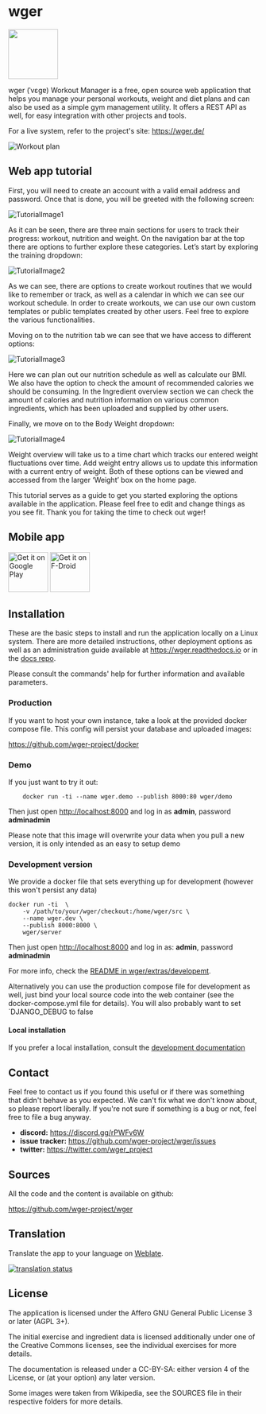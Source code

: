 # wger
<img src="https://raw.githubusercontent.com/wger-project/wger/master/wger/core/static/images/logos/logo.png" width="100" height="100" />

wger (ˈvɛɡɐ) Workout Manager is a free, open source web application that helps
you manage your personal workouts, weight and diet plans and can also be used
as a simple gym management utility. It offers a REST API as well, for easy
integration with other projects and tools.

For a live system, refer to the project's site: <https://wger.de/>

![Workout plan](https://raw.githubusercontent.com/wger-project/wger/master/wger/software/static/images/workout.png)

## Web app tutorial
First, you will need to create an account with a valid email address and password. Once that is done, you will be greeted with the following screen:

![TutorialImage1](../src/wger/core/static/images/tutorialImage3.png)

As it can be seen, there are three main sections for users to track their progress: workout, nutrition and weight. On the navigation bar at the top there are options to further explore these categories. Let’s start by exploring the training dropdown:

![TutorialImage2](../src/wger/core/static/images/tutorialImage4.png)

As we can see, there are options to create workout routines that we would like to remember or track, as well as a calendar in which we can see our workout schedule. In order to create workouts, we can use our own custom templates or public templates created by other users. Feel free to explore the various functionalities.

Moving on to the nutrition tab we can see that we have access to different options:

![TutorialImage3](../src/wger/core/static/images/tutorialImage2.png)

Here we can plan out our nutrition schedule as well as calculate our BMI. We also have the option to check the amount of recommended calories we should be consuming. In the Ingredient overview section we can check the amount of calories and nutrition information on various common ingredients, which has been uploaded and supplied by other users.

Finally, we move on to the Body Weight dropdown:

![TutorialImage4](../src/wger/core/static/images/tutorialImage1.png)

Weight overview will take us to a time chart which tracks our entered weight fluctuations over time. Add weight entry allows us to update this information with a current entry of weight. Both of these options can be viewed and accessed from the larger ‘Weight’ box on the home page.

This tutorial serves as a guide to get you started exploring the options available in the application. Please feel free to edit and change things as you see fit. Thank you for taking the time to check out wger!


## Mobile app
[<img src="https://play.google.com/intl/en_us/badges/images/generic/en-play-badge.png"
      alt="Get it on Google Play"
      height="80">](https://play.google.com/store/apps/details?id=de.wger.flutter)
[<img src="https://fdroid.gitlab.io/artwork/badge/get-it-on.png"
      alt="Get it on F-Droid"
      height="80">](https://f-droid.org/packages/de.wger.flutter/)


## Installation

These are the basic steps to install and run the application locally on a Linux
system. There are more detailed instructions, other deployment options as well
as an administration guide available at <https://wger.readthedocs.io> or in the
[docs repo](https://github.com/wger-project/docs).

Please consult the commands' help for further information and available
parameters.


### Production

If you want to host your own instance, take a look at the provided docker
compose file. This config will persist your database and uploaded images:

<https://github.com/wger-project/docker>

### Demo

If you just want to try it out:

```shell script
    docker run -ti --name wger.demo --publish 8000:80 wger/demo
```

Then just open <http://localhost:8000> and log in as **admin**, password **adminadmin**

Please note that this image will overwrite your data when you pull a new version,
it is only intended as an easy to setup demo

### Development version

We provide a docker file that sets everything up for development (however this won't
persist any data)

````shell script
docker run -ti  \
    -v /path/to/your/wger/checkout:/home/wger/src \
    --name wger.dev \
    --publish 8000:8000 \ 
    wger/server
````

Then just open <http://localhost:8000> and log in as: **admin**, password **adminadmin**

For more info, check the [README in wger/extras/developemt](
 ./extras/docker/development/README.md
).

Alternatively you can use the production compose file for development as well,
just bind your local source code into the web container (see the docker-compose.yml
file for details). You will also probably want to set `DJANGO_DEBUG to false

#### Local installation

If you prefer a local installation, consult the
[development documentation](https://wger.readthedocs.io/en/latest/development.html)


## Contact

Feel free to contact us if you found this useful or if there was something that
didn't behave as you expected. We can't fix what we don't know about, so please
report liberally. If you're not sure if something is a bug or not, feel free to
file a bug anyway.

* **discord:** <https://discord.gg/rPWFv6W>
* **issue tracker:** <https://github.com/wger-project/wger/issues>
* **twitter:** <https://twitter.com/wger_project>


## Sources

All the code and the content is available on github:

<https://github.com/wger-project/wger>


## Translation
Translate the app to your language on [Weblate](https://hosted.weblate.org/engage/wger/).

[![translation status](https://hosted.weblate.org/widgets/wger/-/multi-blue.svg)](https://hosted.weblate.org/engage/wger/)


## License

The application is licensed under the Affero GNU General Public License 3 or
later (AGPL 3+).

The initial exercise and ingredient data is licensed additionally under one of
the Creative Commons licenses, see the individual exercises for more details.

The documentation is released under a CC-BY-SA: either version 4 of the License,
or (at your option) any later version.

Some images were taken from Wikipedia, see the SOURCES file in their respective
folders for more details.
